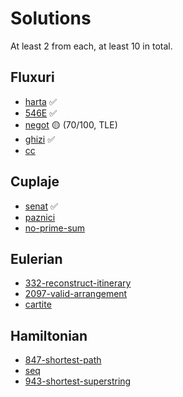 # Solutions

At least 2 from each, at least 10 in total.

## Fluxuri

* [harta](https://www.infoarena.ro/problema/harta) ✅
* [546E](https://codeforces.com/problemset/problem/546/E) ✅
* [negot](https://infoarena.ro/problema/negot) 🟡 (70/100, TLE)
* [ghizi](https://infoarena.ro/problema/ghizi) ✅
* [cc](https://www.infoarena.ro/problema/cc)

## Cuplaje

* [senat](https://www.infoarena.ro/problema/senat) ✅
* [paznici](https://www.infoarena.ro/problema/paznici)
* [no-prime-sum](https://csacademy.com/contest/archive/task/no-prime-sum/)

## Eulerian

* [332-reconstruct-itinerary](https://leetcode.com/problems/reconstruct-itinerary/description/)
* [2097-valid-arrangement](https://leetcode.com/problems/valid-arrangement-of-pairs/)
* [cartite](https://www.infoarena.ro/problema/cartite)

## Hamiltonian

* [847-shortest-path](https://leetcode.com/problems/shortest-path-visiting-all-nodes/)
* [seq](https://www.infoarena.ro/problema/seg)
* [943-shortest-superstring](https://leetcode.com/problems/find-the-shortest-superstring/)
